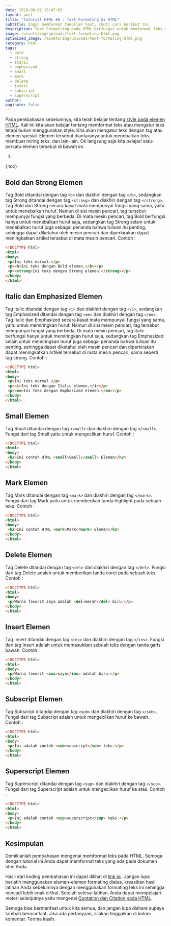 ```yaml
---
date: 2020-06-02 15:47:03
layout: post
title: "Tutorial HTML #8 : Text Formating di HTML"
subtitle: Ingin memformat tampilan text, ikuti cara berikut ini.
description: Text Formatting pada HTML berfungsi untuk memformat teks atau mengatur teks tetapi bukan menggunakan style melainkan dengan tag atau elemen spesial.
image: /assets/img/uploads/text-formating-html.png
optimized_image: /assets/img/uploads/text-formating-html.png
category: html
tags:
  - bold
  - strong
  - italic
  - emphasized
  - small
  - mark
  - delete
  - insert
  - subscript
  - superscript
author:
paginate: false
---
```


Pada pembahasan sebelumnya, kita telah belajar tentang [style pada elemen HTML](/style-html). Kali ini kita akan belajar tentang memformat teks atau mengatur teks tetapi bukan menggunakan style. Kita akan mengatur teks dengan tag atau elemen spesial. Elemen tersebut diantaranya untuk menebalkan teks, membuat miring teks, dan lain-lain. Ok langsung saja kita pelajari satu-persatu elemen tersebut di bawah ini.

1. 
{:toc}

## Bold dan Strong Elemen
Tag Bold ditandai dengan tag `<b>` dan diakhiri dengan tag `</b>`, sedangkan tag Strong ditandai dengan tag `<strong>` dan diakhiri dengan tag `</strong>`. Tag Bold dan Strong secara kasat mata mempunyai fungsi yang sama, yaitu untuk menebalkan huruf. Namun di sisi mesin pencari, tag tersebut mempunyai fungsi yang berbeda. Di mata mesin pencari, tag Bold berfungsi hanya untuk menebalkan huruf saja, sedangkan tag Strong selain untuk menebalkan huruf juga sebagai penanda bahwa tulisan itu penting, sehingga dapat diketahui oleh mesin pencari dan diperkirakan dapat meningkatkan artikel tersebut di mata mesin pencari. Contoh :

```html
<!DOCTYPE html>
<html>
<body>
 <p>Ini teks normal.</p>
 <p><b>Ini teks dengan Bold elemen.</b></p>
 <p><strong>Ini teks dengan Strong elemen.</strong></p>
</body>
</html>
```

## Italic dan Emphasized Elemen
Tag Italic ditandai dengan tag `<i>` dan diakhiri dengan tag `</i>`, sedangkan tag Emphasized ditandai dengan tag `<em>` dan diakhiri dengan tag `</em>`. Tag Italic dan Emphasized secara kasat mata mempunyai fungsi yang sama, yaitu untuk memiringkan huruf. Namun di sisi mesin pencari, tag tersebut mempunyai fungsi yang berbeda. Di mata mesin pencari, tag Italic berfungsi hanya untuk memiringkan huruf saja, sedangkan tag Emphasized selain untuk memiringkan huruf juga sebagai penanda bahwa tulisan itu penting, sehingga dapat diketahui oleh mesin pencari dan diperkirakan dapat meningkatkan artikel tersebut di mata mesin pencari, sama seperti tag strong. Contoh :

```html
<!DOCTYPE html>
<html>
<body>
 <p>Ini teks normal.</p>
 <p><i>Ini teks dengan Italic elemen.</i></p>
 <p><em>Ini teks dengan Emphasized elemen.</em></p>
</body>
</html>
```

## Small Elemen
Tag Small ditandai dengan tag `<small>` dan diakhiri dengan tag `</small>`. Fungsi dari tag Small yaitu untuk mengecilkan huruf. Contoh :

```html
<!DOCTYPE html>
<html>
<body>
 <h2>Ini contoh HTML <small>Small</small> Elemen</h2>
</body>
</html>
```

## Mark Elemen
Tag Mark ditandai dengan tag `<mark>` dan diakhiri dengan tag `</mark>`. Fungsi dari tag Mark yaitu untuk memberikan tanda highlight pada sebuah teks. Contoh :

```html
<!DOCTYPE html>
<html>
<body>
 <h2>Ini contoh HTML <mark>Mark</mark> Elemen</h2>
</body>
</html>
```

## Delete Elemen
Tag Delete ditandai dengan tag `<del>` dan diakhiri dengan tag `</del>`. Fungsi dari tag Delete adalah untuk memberikan tanda coret pada sebuah teks. Contoh :

```html
<!DOCTYPE html>
<html>
<body>
 <p>Warna favorit saya adalah <del>merah</del> biru.</p>
</body>
</html>
```

## Insert Elemen
Tag Insert ditandai dengan tag `<ins>` dan diakhiri dengan tag `</ins>`. Fungsi dari tag Insert adalah untuk memasukkan sebuah teks dengan tanda garis bawah. Contoh :

```html
<!DOCTYPE html>
<html>
<body>
 <p>Warna favorit <ins>saya</ins> adalah biru.</p>
</body>
</html>
```

## Subscript Elemen
Tag Subscript ditandai dengan tag `<sub>` dan diakhiri dengan tag `</sub>`. Fungsi dari tag Subscript adalah untuk mengecilkan huruf ke bawah. Contoh :

```html
<!DOCTYPE html>
<html>
<body>
 <p>Ini adalah contoh <sub>subscript</sub> teks.</p>
</body>
</html>
```

## Superscript Elemen
Tag Superscript ditandai dengan tag `<sup>` dan diakhiri dengan tag `</sup>`. Fungsi dari tag Superscript adalah untuk mengecilkan huruf ke atas. Contoh :

```html
<!DOCTYPE html>
<html>
<body>
 <p>Ini adalah contoh <sup>superscript</sup> teks.</p>
</body>
</html>
```

## Kesimpulan
Demikianlah pembahasan mengenai memformat teks pada HTML. Semoga dengan tutorial ini Anda dapat memformat teks yang ada pada dokumen html Anda.

Hasil dari koding pembahasan ini dapat dilihat di [link ini](/demo/html-formating.html). Jangan lupa berlatih menggunakan elemen-elemen formating diatas, kreasikan hasil latihan Anda sebelumnya dengan menggunakan formating teks ini sehingga menjadi lebih enak dilihat. Setelah selesai latihan, Anda dapat mempelajari materi selanjutnya yaitu mengenai [Quotation dan Citation pada HTML](/quotation-citation-html).

Semoga bisa bermanfaat untuk kita semua, dan jangan lupa dishare supaya tambah bermanfaat. Jika ada pertanyaan, silakan tinggalkan di kolom komentar. Terima kasih.